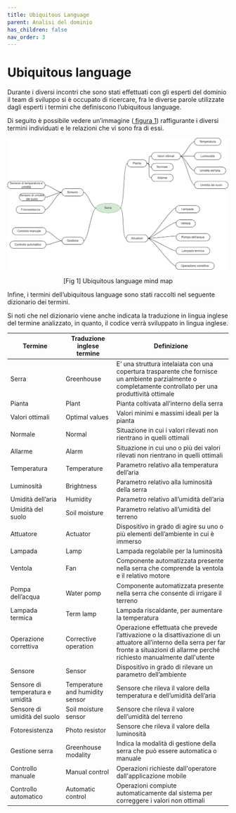 ```yaml
---
title: Ubiquitous Language
parent: Analisi del dominio
has_children: false
nav_order: 3
---
```


# Ubiquitous language

Durante i diversi incontri che sono stati effettuati con gli esperti del dominio il team di sviluppo si è occupato di ricercare, fra le diverse parole utilizzate dagli esperti i termini che definiscono l’ubiquitous language.

Di seguito è possibile vedere un’immagine (<a href="#fig1"> figura 1</a>) raffigurante i diversi termini individuati e le relazioni che vi sono fra di essi.

<div align="center">
<img src="img/Ubiquitous_language_mind_map.png" alt="
ubiquitous language mind map" >
<p align="center" id="fig1">[Fig 1] Ubiquitous language mind map</p>
</div>

Infine, i termini dell’ubiquitous language sono stati raccolti nel seguente dizionario dei termini. 

Si noti che nel dizionario viene anche indicata la traduzione in lingua inglese del termine analizzato, in quanto, il codice verrà sviluppato in lingua inglese.

| Termine | Traduzione inglese termine | Definizione |
| --- | --- | --- |
| Serra | Greenhouse | E’ una struttura intelaiata con una copertura trasparente che fornisce un ambiente parzialmente o completamente controllato per una produttività ottimale |
| Pianta | Plant | Pianta coltivata all’interno della serra |
| Valori  ottimali | Optimal values | Valori minimi e massimi ideali per la pianta |
| Normale | Normal | Situazione in cui i valori rilevati non rientrano in quelli ottimali |
| Allarme | Alarm | Situazione in cui uno o più dei valori rilevati non rientrano in quelli ottimali |
| Temperatura | Temperature | Parametro relativo alla temperatura dell’aria |
| Luminosità | Brightness | Parametro relativo alla luminosità della serra |
| Umidità dell’aria | Humidity | Parametro relativo all’umidità dell’aria |
| Umidità del suolo | Soil moisture | Parametro relativo all’umidità del terreno |
| Attuatore | Actuator | Dispositivo in grado di agire su uno o più elementi dell’ambiente in cui è immerso |
| Lampada | Lamp | Lampada regolabile per la luminosità |
| Ventola | Fan | Componente automatizzata presente nella serra che comprende la ventola e il relativo motore |
| Pompa dell’acqua | Water pomp | Componente automatizzata presente nella serra che consente di irrigare il terreno |
| Lampada termica | Term lamp | Lampada riscaldante, per aumentare la temperatura |
| Operazione correttiva | Corrective operation | Operazione effettuata che prevede l’attivazione o la disattivazione di un attuatore all’interno della serra per far fronte a situazioni di allarme perché richiesto manualmente dall'utente |
| Sensore | Sensor | Dispositivo in grado di rilevare un parametro dell’ambiente |
| Sensore di temperatura e umidità | Temperature and humidity sensor | Sensore che rileva il valore della temperatura e dell’umidità dell’aria |
| Sensore di umidità del suolo | Soil moisture sensor | Sensore che rileva il valore dell’umidità del terreno |
| Fotoresistenza | Photo resistor  | Sensore che rileva il valore della luminosità  |
| Gestione serra | Greenhouse modality | Indica la modalità di gestione della serra che può essere automatica o manuale |
| Controllo manuale | Manual control | Operazioni richieste dall'operatore dall'applicazione mobile |
| Controllo automatico | Automatic control | Operazioni compiute automaticamente dal sistema per correggere i valori non ottimali |